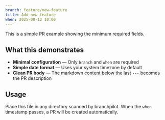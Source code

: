 ```yaml
---
branch: feature/new-feature
title: Add new feature
when: 2025-08-12 10:00
---
```


This is a simple PR example showing the minimum required fields.

## What this demonstrates

- **Minimal configuration** — Only `branch` and `when` are required
- **Simple date format** — Uses your system timezone by default
- **Clean PR body** — The markdown content below the last `---` becomes the PR description

## Usage

Place this file in any directory scanned by branchpilot. When the `when` timestamp passes, a PR will be created automatically.
